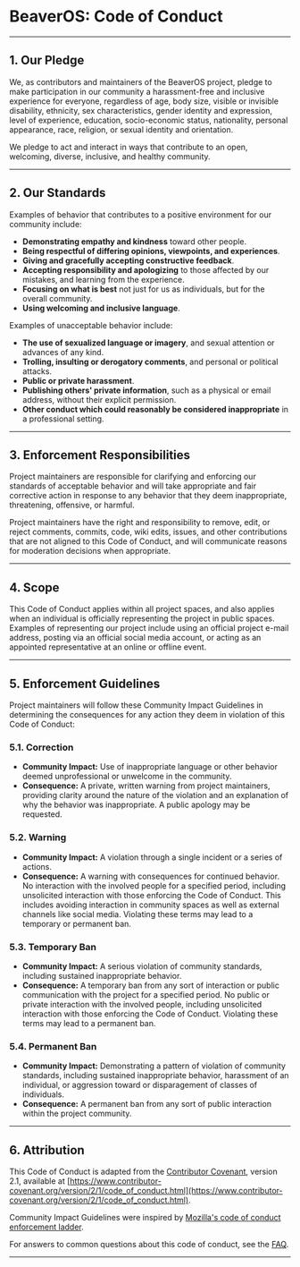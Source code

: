 # **BeaverOS: Code of Conduct**

---

## **1. Our Pledge**

We, as contributors and maintainers of the BeaverOS project, pledge to make participation in our community a harassment-free and inclusive experience for everyone, regardless of age, body size, visible or invisible disability, ethnicity, sex characteristics, gender identity and expression, level of experience, education, socio-economic status, nationality, personal appearance, race, religion, or sexual identity and orientation.

We pledge to act and interact in ways that contribute to an open, welcoming, diverse, inclusive, and healthy community.

---

## **2. Our Standards**

Examples of behavior that contributes to a positive environment for our community include:

* **Demonstrating empathy and kindness** toward other people.
* **Being respectful of differing opinions, viewpoints, and experiences**.
* **Giving and gracefully accepting constructive feedback**.
* **Accepting responsibility and apologizing** to those affected by our mistakes, and learning from the experience.
* **Focusing on what is best** not just for us as individuals, but for the overall community.
* **Using welcoming and inclusive language**.

Examples of unacceptable behavior include:

* **The use of sexualized language or imagery**, and sexual attention or advances of any kind.
* **Trolling, insulting or derogatory comments**, and personal or political attacks.
* **Public or private harassment**.
* **Publishing others' private information**, such as a physical or email address, without their explicit permission.
* **Other conduct which could reasonably be considered inappropriate** in a professional setting.

---

## **3. Enforcement Responsibilities**

Project maintainers are responsible for clarifying and enforcing our standards of acceptable behavior and will take appropriate and fair corrective action in response to any behavior that they deem inappropriate, threatening, offensive, or harmful.

Project maintainers have the right and responsibility to remove, edit, or reject comments, commits, code, wiki edits, issues, and other contributions that are not aligned to this Code of Conduct, and will communicate reasons for moderation decisions when appropriate.

---

## **4. Scope**

This Code of Conduct applies within all project spaces, and also applies when an individual is officially representing the project in public spaces. Examples of representing our project include using an official project e-mail address, posting via an official social media account, or acting as an appointed representative at an online or offline event.

---

## **5. Enforcement Guidelines**

Project maintainers will follow these Community Impact Guidelines in determining the consequences for any action they deem in violation of this Code of Conduct:

### **5.1. Correction**

* **Community Impact:** Use of inappropriate language or other behavior deemed unprofessional or unwelcome in the community.
* **Consequence:** A private, written warning from project maintainers, providing clarity around the nature of the violation and an explanation of why the behavior was inappropriate. A public apology may be requested.

### **5.2. Warning**

* **Community Impact:** A violation through a single incident or a series of actions.
* **Consequence:** A warning with consequences for continued behavior. No interaction with the involved people for a specified period, including unsolicited interaction with those enforcing the Code of Conduct. This includes avoiding interaction in community spaces as well as external channels like social media. Violating these terms may lead to a temporary or permanent ban.

### **5.3. Temporary Ban**

* **Community Impact:** A serious violation of community standards, including sustained inappropriate behavior.
* **Consequence:** A temporary ban from any sort of interaction or public communication with the project for a specified period. No public or private interaction with the involved people, including unsolicited interaction with those enforcing the Code of Conduct. Violating these terms may lead to a permanent ban.

### **5.4. Permanent Ban**

* **Community Impact:** Demonstrating a pattern of violation of community standards, including sustained inappropriate behavior, harassment of an individual, or aggression toward or disparagement of classes of individuals.
* **Consequence:** A permanent ban from any sort of public interaction within the project community.

---

## **6. Attribution**

This Code of Conduct is adapted from the [Contributor Covenant](https://www.contributor-covenant.org), version 2.1, available at [https://www.contributor-covenant.org/version/2/1/code_of_conduct.html](https://www.contributor-covenant.org/version/2/1/code_of_conduct.html).

Community Impact Guidelines were inspired by [Mozilla's code of conduct enforcement ladder](https://github.com/mozilla/leadership/blob/master/code_of_conduct/enforcement-ladder.md).

For answers to common questions about this code of conduct, see the [FAQ](https://www.contributor-covenant.org/faq).

---
